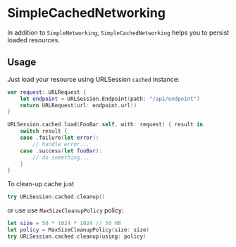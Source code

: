 # SimpleCachedNetworking

In addition to `SimpleNetworking`, `SimpleCachedNetworking` helps you to persist loaded resources.  

## Usage
Just load your resource using URLSession `cached` instance:

```swift
var request: URLRequest {
    let endpoint = URLSession.Endpoint(path: "/api/endpoint")
    return URLRequest(url: endpoint.url!)
}

URLSession.cached.load(FooBar.self, with: request) { result in
    switch result {
    case .failure(let error):
        // handle error...
    case .success(let fooBar):
        // do something... 
    }
}
```

To clean-up cache just

```swift
try URLSession.cached.cleanup()
```

or use use `MaxSizeCleanupPolicy` policy:

```swift
let size = 50 * 1024 * 1024 // 50 MB
let policy = MaxSizeCleanupPolicy(size: size)
try URLSession.cached.cleanup(using: policy)
```



